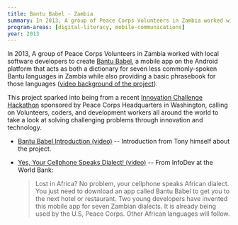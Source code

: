 ```yaml
---
title: Bantu Babel - Zambia
summary: In 2013, A group of Peace Corps Volunteers in Zambia worked with local software developers to create [Bantu Babel](https://play.google.com/store/apps/details?id=com.bongohive.rhok.apps.bantubabel), a mobile app on the Android platform that acts as both a dictionary for seven less commonly-spoken Bantu languages in Zambia while also providing a basic phrasebook for those languages ([video background of the project](http://www.youtube.com/watch?v=auaaI3h5fms)).
program-areas: [digital-literacy, mobile-communications]
year: 2013
---
```


In 2013, A group of Peace Corps Volunteers in Zambia worked with local software developers to create [Bantu Babel](https://play.google.com/store/apps/details?id=com.bongohive.rhok.apps.bantubabel), a mobile app on the Android platform that acts as both a dictionary for seven less commonly-spoken Bantu languages in Zambia while also providing a basic phrasebook for those languages ([video background of the project](http://www.youtube.com/watch?v=auaaI3h5fms)).

This project sparked into being from a recent [Innovation Challenge Hackathon](http://innovationchallenge.peacecorps.gov/) sponsored by Peace Corps Headquarters in Washington, calling on Volunteers, coders, and development workers all around the world to take a look at solving challenging problems through innovation and technology.

- [Bantu Babel Introduction (video)](https://www.youtube.com/watch?v=auaaI3h5fms) -- Introduction from Tony himself about the project.

- [Yes, Your Cellphone Speaks Dialect! (video)](https://www.youtube.com/watch?v=Ryl9-p0di7o) -- From InfoDev at the World Bank:

	> Lost in Africa? No problem, your cellphone speaks African dialect. You just need to download an app called Bantu Babel to get you to the next hotel or restaurant. Two young developers have invented this mobile app for seven Zambian dialects. It is already being used by the U.S, Peace Corps. Other African languages will follow.
